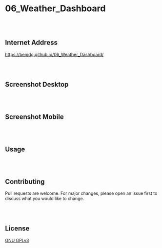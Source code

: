 # 06_Weather_Dashboard


<br/>
<br/>

## Internet Address

https://benjdg.github.io/06_Weather_Dashboard/

<br/>
<br/>

## Screenshot Desktop



<br/>
<br/>

## Screenshot Mobile



<br/>
<br/>

## Usage




<br/>
<br/>

## Contributing

Pull requests are welcome. For major changes, please open an issue first to discuss what you would like to change.


<br/>
<br/>

## License
[GNU GPLv3](https://choosealicense.com/licenses/gpl-3.0/)